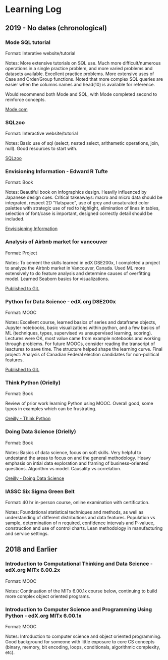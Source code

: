 # Learning Log

## 2019 - No dates (chronological)



### Mode SQL tutorial
Format: Interative website/tutorial

Notes: More extensive tutorials on SQL use. Much more difficult/numerous operations in a single practice problem, and more varied problems and datasets available. Excellent practice problems. More extensive uses of Case and Order/Group functions. Noted that more complex SQL queries are easier when the columns names and head(10) is available for reference.

Would recommend both Mode and SQL, with Mode completed second to reinforce concepts.

[Mode.com](https://mode.com/sql-tutorial/introduction-to-sql/)

### SQLzoo
Format: Interactive website/tutorial

Notes: Basic use of sql (select, nested select, arithametic operations, join, null). Good resources to start with.

[SQLzoo](https://sqlzoo.net/wiki/SQL_Tutorial)

### Envisioning Information - Edward R Tufte
Format: Book

Notes: Beautiful book on infographics design. Heavily influenced by Japanese design cues. Critical takeaways: macro and micro data should be integrated, respect 2D "flatspace", use of grey and unsaturated color palettes with strategic use of red to highlight, elimination of lines in tables, selection of font/case is important, designed correctly detail should be included.

[Envisisioning Information](https://amzn.to/2rrysvb)

### Analysis of Airbnb market for vancouver
Format: Project

Notes: To cement the skills learned in edX DSE200x, I completed a project to analyze the Airbnb market in Vancouver, Canada. Used ML more extensively to do feature analysis and determine causes of overfitting model. Learned Seaborn basics for visualizations. 

[Published to Git.](https://github.com/djordison/Airbnb-Market-Analysis)

### Python for Data Science - edX.org DSE200x
Format: MOOC

Notes: Excellent course, learned basics of series and dataframe objects, Jupyter notebooks, basic visualizations within python, and a few basics of ML (techniques, types, supervised vs unsupervised learning, scoring). Lectures were OK, most value came from example notebooks and working through problems. For future MOOCs, consider reading the transcript of leactures to save time. The structure helped shape the learning curve. Final project: Analysis of Canadian Federal election candidates for non-political features. 

[Published to Git.](https://github.com/djordison/DSE200x)

### Think Python (Orielly)
Format: Book

Review of prior work learning Python using MOOC. Overall good, some typos in examples which can be frustrating.

[Oreilly - Think Python](https://amzn.to/2tJHmF4)

### Doing Data Science (Orielly)
Format: Book

Notes: Basics of data science, focus on soft skills. Very helpful to undestand the areas to focus on and the general methodology. Heavy emphasis on intial data exploration and framing of business-oriented questions. Algorithm vs model. Causality vs correlation.

[Oreilly - Doing Data Science](https://amzn.to/34Sd6Vr)

### IASSC Six Sigma Green Belt
Format: 40 hr in-person course, online examination with certification.

Notes: Foundational statistical techniques and methods, as well as understanding of different distributions and data features. Population vs sample, determination of n required, confidence intervals and P-valuee, construction and use of control charts. Lean methodology in manufacturing and service settings.

## 2018 and Earlier

### Introduction to Computational Thinking and Data Science - edX.org MITx 6.00.2x
Format: MOOC

Notes: Continuation of the MITx 6.00.1x course below, continuing to build more complex object oriented programs.

### Introduction to Computer Science and Programming Using Python - edX.org MITx 6.00.1x
Format: MOOC

Notes: Introduction to computer science and object oriented programming. Good background for someone with little exposure to core CS concepts (binary, memory, bit encoding, loops, conditionals, algorithmic complexity, etc).



